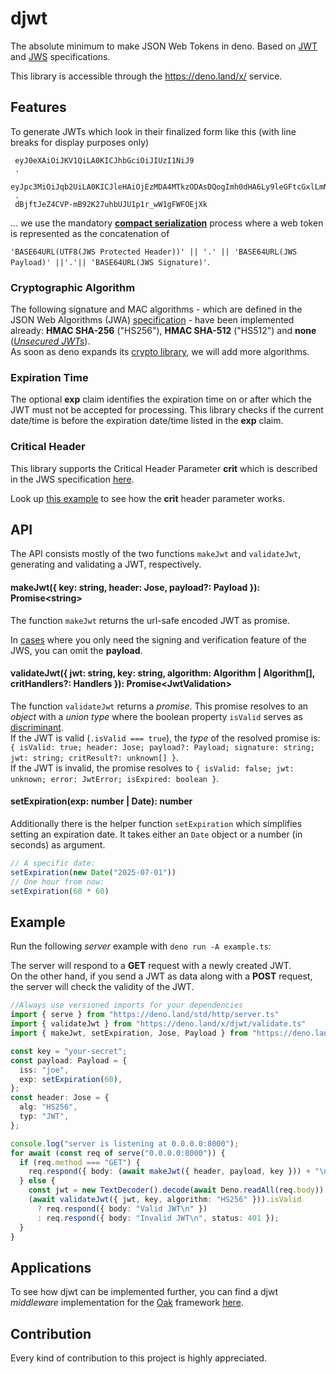 # djwt

The absolute minimum to make JSON Web Tokens in deno. Based on
[JWT](https://tools.ietf.org/html/rfc7519) and
[JWS](https://www.rfc-editor.org/rfc/rfc7515.html) specifications.

This library is accessible through the https://deno.land/x/ service.

## Features

To generate JWTs which look in their finalized form like this (with line breaks
for display purposes only)

```
 eyJ0eXAiOiJKV1QiLA0KICJhbGciOiJIUzI1NiJ9
 .
 eyJpc3MiOiJqb2UiLA0KICJleHAiOjEzMDA4MTkzODAsDQogImh0dHA6Ly9leGFtcGxlLmNvbS9pc19yb290Ijp0cnVlfQ
 .
 dBjftJeZ4CVP-mB92K27uhbUJU1p1r_wW1gFWFOEjXk
```

... we use the mandatory
[**compact serialization**](https://www.rfc-editor.org/rfc/rfc7515.html#section-3.1)
process where a web token is represented as the concatenation of

`'BASE64URL(UTF8(JWS Protected Header))' || '.' || 'BASE64URL(JWS Payload)' ||'.'|| 'BASE64URL(JWS Signature)'`.

### Cryptographic Algorithm

The following signature and MAC algorithms - which are defined in the JSON Web
Algorithms (JWA) [specification](https://www.rfc-editor.org/rfc/rfc7518.html) -
have been implemented already: **HMAC SHA-256** ("HS256"), **HMAC SHA-512**
("HS512") and **none**
([_Unsecured JWTs_](https://tools.ietf.org/html/rfc7519#section-6)).  
As soon as deno expands its
[crypto library](https://github.com/denoland/deno/tree/master/std/hash), we will
add more algorithms.

### Expiration Time

The optional **exp** claim identifies the expiration time on or after which the
JWT must not be accepted for processing. This library checks if the current
date/time is before the expiration date/time listed in the **exp** claim.

### Critical Header

This library supports the Critical Header Parameter **crit** which is described
in the JWS specification
[here](https://www.rfc-editor.org/rfc/rfc7515.html#section-4.1.11).

Look up
[this example](https://github.com/timonson/djwt/blob/master/examples/example.ts)
to see how the **crit** header parameter works.

## API

The API consists mostly of the two functions `makeJwt` and `validateJwt`,
generating and validating a JWT, respectively.

#### makeJwt({ key: string, header: Jose, payload?: Payload }): Promise\<string>

The function `makeJwt` returns the url-safe encoded JWT as promise.

In [cases](https://www.rfc-editor.org/rfc/rfc7515.html#appendix-F) where you
only need the signing and verification feature of the JWS, you can omit the
**payload**.

#### validateJwt({ jwt: string, key: string, algorithm: Algorithm | Algorithm[], critHandlers?: Handlers }): Promise\<JwtValidation>

The function `validateJwt` returns a _promise_. This promise resolves to an
_object_ with a _union type_ where the boolean property `isValid` serves as
[discriminant](https://www.typescriptlang.org/docs/handbook/advanced-types.html#discriminated-unions).  
If the JWT is valid (`.isValid === true`), the _type_ of the resolved promise
is:
`{ isValid: true; header: Jose; payload?: Payload; signature: string; jwt: string; critResult?: unknown[] }`.  
If the JWT is invalid, the promise resolves to
`{ isValid: false; jwt: unknown; error: JwtError; isExpired: boolean }`.  

#### setExpiration(exp: number | Date): number

Additionally there is the helper function `setExpiration` which simplifies
setting an expiration date. It takes either an `Date` object or a number (in seconds) as argument.

```javascript
// A specific date:
setExpiration(new Date("2025-07-01"))
// One hour from now:
setExpiration(60 * 60)
```

## Example

Run the following _server_ example with `deno run -A example.ts`:

The server will respond to a **GET** request with a newly created JWT.  
On the other hand, if you send a JWT as data along with a **POST** request, the
server will check the validity of the JWT.

```typescript
//Always use versioned imports for your dependencies
import { serve } from "https://deno.land/std/http/server.ts"
import { validateJwt } from "https://deno.land/x/djwt/validate.ts"
import { makeJwt, setExpiration, Jose, Payload } from "https://deno.land/x/djwt/create.ts"

const key = "your-secret";
const payload: Payload = {
  iss: "joe",
  exp: setExpiration(60),
};
const header: Jose = {
  alg: "HS256",
  typ: "JWT",
};

console.log("server is listening at 0.0.0.0:8000");
for await (const req of serve("0.0.0.0:8000")) {
  if (req.method === "GET") {
    req.respond({ body: (await makeJwt({ header, payload, key })) + "\n" });
  } else {
    const jwt = new TextDecoder().decode(await Deno.readAll(req.body));
    (await validateJwt({ jwt, key, algorithm: "HS256" })).isValid
      ? req.respond({ body: "Valid JWT\n" })
      : req.respond({ body: "Invalid JWT\n", status: 401 });
  }
}
```

## Applications

To see how djwt can be implemented further, you can find a djwt _middleware_
implementation for the [Oak](https://oakserver.github.io/oak/) framework
[here](https://github.com/halvardssm/oak-middleware-jwt).

## Contribution

Every kind of contribution to this project is highly appreciated.
